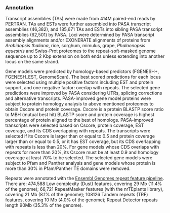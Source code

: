 ### Annotation

Transcript assemblies (TAs) were made from 414M paired-end reads by PERTRAN. 
TAs and ESTs were further assembled into PASA transcript assemblies (46,382), 
and 185,671 TAs and ESTs into sibling PASA transcript assemblies (62,501) by PASA. 
Loci were determined by PASA transcript assembly alignments and/or EXONERATE alignments 
of proteins from *Arabidopsis thaliana*, rice, sorghum, mimulus, grape, *Phalaenopsis 
equestris* and Swiss-Prot proteomes to the repeat-soft-masked genome sequence up to 2 Kbp 
extension on both ends unless extending into another locus on the same strand. 

Gene models were predicted by homology-based predictors (FGENESH+, FGENESH_EST, GenomeScan). 
The best scored predictions for each locus were selected using multiple positive factors 
including EST and protein support, and one negative factor: overlap with repeats. 
The selected gene predictions were improved by PASA considering UTRs, splicing corrections 
and alternative transcripts. PASA-improved gene model proteins were subject to protein homology analysis to above mentioned proteomes to obtain Cscore and protein coverage. Cscore is a protein BLASTP score ratio to MBH (mutual best hit) BLASTP score and protein coverage is highest percentage of protein aligned to the best of homologs. PASA-improved transcripts were selected based on Cscore, protein coverage, EST coverage, and its CDS overlapping with repeats. The transcripts were selected if its Cscore is larger than or equal to 0.5 and protein coverage larger than or equal to 0.5, or it has EST coverage, but its CDS overlapping with repeats is less than 20%. For gene models whose CDS overlaps with repeats for more than 20%, its Cscore must be at least 0.9 and homology coverage at least 70% to be selected. The selected gene models were subject to Pfam and Panther analysis and gene models whose protein is more than 30% in Pfam/Panther TE domains were removed.

Repeats were annotated with the [Ensembl Genomes repeat feature pipeline](http://ensemblgenomes.org/info/data/repeat_features). There are: 474,588 Low complexity (Dust) features, covering 29 Mb (11.4% of the genome); 66,721 RepeatMasker features (with the nrTEplants library), covering 21 Mb (8.1% of the genome); 108126 Tandem repeats (TRF) features, covering 10 Mb (4.0% of the genome); Repeat Detector repeats length 90Mb (35.3% of the genome).
